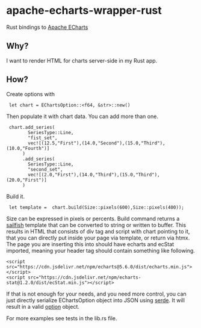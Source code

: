 # apache-echarts-wrapper-rust
Rust bindings to [Apache ECharts](https://echarts.apache.org)

## Why?
I want to render HTML for charts server-side in my Rust app.

## How?
Create options with 
```
 let chart = EChartsOption::<f64, &str>::new()
```
Then populate it with chart data. You can add more than one.
```
 chart.add_series(
        SeriesType::Line,
        "fist_set",
        vec![(12.5,"First"),(14.0,"Second"),(15.0,"Third"),(10.0,"Fourth")]
      )
      .add_series(
        SeriesType::Line,
        "second_set",
        vec![(2.0,"First"),(14.0,"Third"),(15.0,"Third"),(20.0,"First")]
      )
```

Build it.
```
 let template =  chart.build(Size::pixels(600),Size::pixels(400));
```

Size can be expressed in pixels or percents.
Build command returns a [sailfish](https://github.com/rust-sailfish/sailfish) 
template that can be converted to string or written to buffer.
This results in HTML that consists of div tag and script with chart pointing to it,
that you can directly put inside your page via template, 
or return via htmx.
The page you are inserting this into should have echarts and ecStat imported, 
meaning your header tag should contain something like following.
```
<script src="https://cdn.jsdelivr.net/npm/echarts@5.6.0/dist/echarts.min.js"></script>
<script src="https://cdn.jsdelivr.net/npm/echarts-stat@1.2.0/dist/ecStat.min.js"></script>
```
If that is not enough for your needs, and you need more control, you can just directly serialize
EChartsOption object into JSON using [serde](https://serde.rs/).
It will result in a valid [option](https://echarts.apache.org/en/option.html#title) object.

For more examples see tests in the lib.rs file.